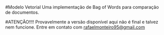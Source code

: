 #Modelo Vetorial
Uma implementação de Bag of Words para comparação de documentos.

#ATENÇÃO!!!!
Provavelmente a versão disponível aqui não é final e talvez nem funcione. Entre em contato com rafaelmonteiro95@gmail.com
